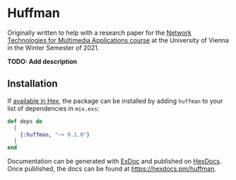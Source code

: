 # Huffman
Originally written to help with a research paper for the [Network Technologies for Multimedia Applications course](https://ufind.univie.ac.at/en/course.html?lv=052615&semester=2021W) at the University of Vienna in the Winter Semester of 2021.

**TODO: Add description**

## Installation

If [available in Hex](https://hex.pm/docs/publish), the package can be installed
by adding `huffman` to your list of dependencies in `mix.exs`:

```elixir
def deps do
  [
    {:huffman, "~> 0.1.0"}
  ]
end
```

Documentation can be generated with [ExDoc](https://github.com/elixir-lang/ex_doc)
and published on [HexDocs](https://hexdocs.pm). Once published, the docs can
be found at <https://hexdocs.pm/huffman>.

